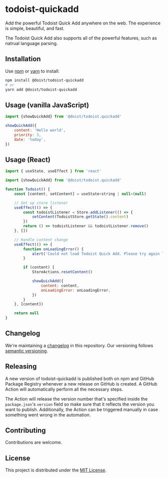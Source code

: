 # todoist-quickadd

Add the powerful Todoist Quick Add anywhere on the web. The experience is simple, beautiful, and fast.

The Todoist Quick Add also supports all of the powerful features, such as natrual language parsing.


## Installation

Use [npm](https://www.npmjs.com/get-npm) or [yarn](https://yarnpkg.com/lang/en/docs/install/) to install:

```sh
npm install @doist/todoist-quickadd
# or
yarn add @doist/todoist-quickadd
```

## Usage (vanilla JavaScript)

```javascript
import {showQuickAdd} from '@doist/todoist.quickadd'

showQuickAdd({
    content: 'Hello world',
    priority: 3,
    date: 'today',
})
```


## Usage (React)

```javascript
import { useState, useEffect } from 'react'

import {showQuickAdd} from '@doist/todoist.quickadd'

function Todoist() {
    const [content, setContent] = useState<string | null>(null)

    // Set up store listener
    useEffect(() => {
        const todoistListener = Store.addListener(() => {
            setContent(TodoistStore.getState().content)
        })
        return () => todoistListener && todoistListener.remove()
    }, [])

    // Handle content change
    useEffect(() => {
        function onLoadingError() {
            alert('Could not load Todoist Quick Add. Please try again later.')
        }

        if (content) {
            StoreActions.resetContent()

            showQuickAdd({
                content: content,
                onLoadingError: onLoadingError,
            })
        }
    }, [content])

    return null
}
```


## Changelog

We're maintaining a [changelog](./CHANGELOG.md) in this repository. Our versioning follows [semantic versioning](https://semver.org/).

## Releasing

A new version of todoist-quickadd is published both on npm and GitHub Package Registry whenever a new release on GitHub is created. A GitHub Action will automatically perform all the necessary steps.

The Action will release the version number that's specified inside the `package.json`'s `version` field so make sure that it reflects the version you want to publish. Additionally, the Action can be triggered manually in case something went wrong in the automation.

## Contributing

Contributions are welcome.

## License

This project is distributed under the [MIT License](./LICENSE).
